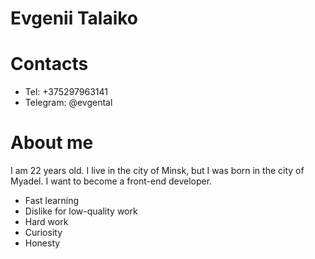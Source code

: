 # Evgenii Talaiko

# Contacts

* Tel: +375297963141
* Telegram: @evgental

# About me 
 I am 22 years old. I live in the city of Minsk, but I was born in the city of Myadel. I want to become a front-end developer. 

- Fast learning
- Dislike for low-quality work
- Hard work
- Curiosity
- Honesty

